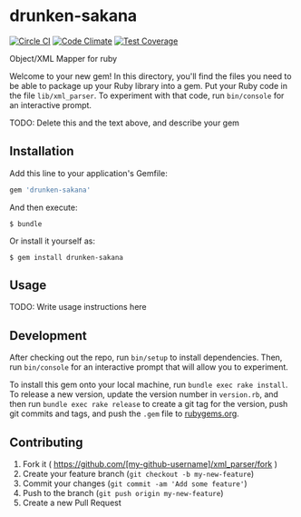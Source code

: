 # drunken-sakana
[![Circle CI](https://circleci.com/gh/tamano/drunken-sakana.svg?style=svg)](https://circleci.com/gh/tamano/drunken-sakana) [![Code Climate](https://codeclimate.com/github/tamano/drunken-sakana/badges/gpa.svg)](https://codeclimate.com/github/tamano/drunken-sakana) [![Test Coverage](https://codeclimate.com/github/tamano/drunken-sakana/badges/coverage.svg)](https://codeclimate.com/github/tamano/drunken-sakana)

Object/XML Mapper for ruby

Welcome to your new gem! In this directory, you'll find the files you need to be able to package up your Ruby library into a gem. Put your Ruby code in the file `lib/xml_parser`. To experiment with that code, run `bin/console` for an interactive prompt.

TODO: Delete this and the text above, and describe your gem

## Installation

Add this line to your application's Gemfile:

```ruby
gem 'drunken-sakana'
```

And then execute:

    $ bundle

Or install it yourself as:

    $ gem install drunken-sakana

## Usage

TODO: Write usage instructions here

## Development

After checking out the repo, run `bin/setup` to install dependencies. Then, run `bin/console` for an interactive prompt that will allow you to experiment.

To install this gem onto your local machine, run `bundle exec rake install`. To release a new version, update the version number in `version.rb`, and then run `bundle exec rake release` to create a git tag for the version, push git commits and tags, and push the `.gem` file to [rubygems.org](https://rubygems.org).

## Contributing

1. Fork it ( https://github.com/[my-github-username]/xml_parser/fork )
2. Create your feature branch (`git checkout -b my-new-feature`)
3. Commit your changes (`git commit -am 'Add some feature'`)
4. Push to the branch (`git push origin my-new-feature`)
5. Create a new Pull Request
